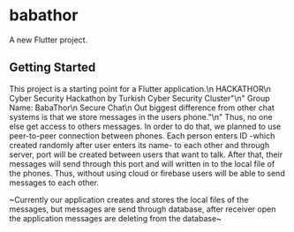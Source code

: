 # babathor
A new Flutter project.

## Getting Started

This project is a starting point for a Flutter application.\n
			HACKATHOR\n
Cyber Security Hackathon by Turkish Cyber Security Cluster"\n"
Group Name: BabaThor\n
Secure Chat\n
Out biggest difference from other chat systems is that we store messages in the users phone."\n"
Thus, no one else get access to others messages. In order to do that, we planned to use peer-to-peer connection between phones. 
Each person enters  ID -which created randomly after user enters its name- to each other and through server, port will be created between users that want to talk. After that, their messages will send through this port and will written in to the local file of the phones. Thus, without using cloud or firebase users will be able to send messages to each other. 

~Currently our application creates and stores the local files of the messages, but messages are send through database, after receiver open the application messages are deleting from the database~
